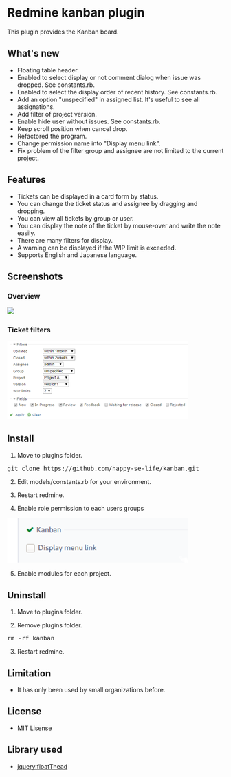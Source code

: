 # Redmine kanban plugin
This plugin provides the Kanban board.

## What's new
* Floating table header.
* Enabled to select display or not comment dialog when issue was dropped. See constants.rb.
* Enabled to select the display order of recent history. See constants.rb.
* Add an option "unspecified" in assigned list. It's useful to see all assignations.
* Add filter of project version.
* Enable hide user without issues. See constants.rb.
* Keep scroll position when cancel drop.
* Refactored the program.
* Change permission name into "Display menu link".
* Fix problem of the filter group and assignee are not limited to the current project.

## Features
* Tickets can be displayed in a card form by status.
* You can change the ticket status and assignee by dragging and dropping.
* You can view all tickets by group or user.
* You can display the note of the ticket by mouse-over and write the note easily.
* There are many filters for display.
* A warning can be displayed if the WIP limit is exceeded.
* Supports English and Japanese language.

## Screenshots

### Overview
<img src="./assets/images/kanban_board_ss.png" width="960px">

### Ticket filters
<img src="./assets/images/filters_ss.png" width="420px">

## Install

1. Move to plugins folder.
<pre>
git clone https://github.com/happy-se-life/kanban.git
</pre>

2. Edit models/constants.rb for your environment.

3. Restart redmine.

4. Enable role permission to each users groups

<img src="./assets/images/roles_management.png" width="420px">

5. Enable modules for each project.

## Uninstall

1. Move to plugins folder.

2. Remove plugins folder.
<pre>
rm -rf kanban
</pre>

3. Restart redmine.

## Limitation
* It has only been used by small organizations before.

## License
* MIT Lisense

## Library used
* [jquery.floatThead](https://github.com/mkoryak/floatThead)

